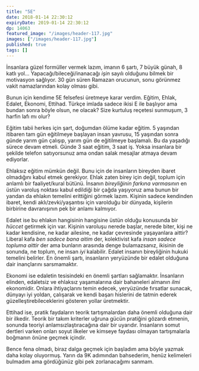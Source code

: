 ```yaml
---
title: "5E"
date: 2018-01-14 22:30:12
expiryDate: 2019-01-14 22:30:12
dp: 14063
featured_image: "/images/header-117.jpg"
images: ["/images/header-117.jpg"]
published: true
tags: []
---
```




İnsanlara güzel formüller vermek lazım, imanın 6 şartı, 7 büyük günah, 8 katlı
yol... Yapacağı/bileceği/inanacağı *işin* sayılı olduğunu bilmek bir motivasyon
sağlıyor. 30 gün süren Ramazan orucunun, sonu görünmez vakit namazlarından kolay
olması gibi.

Bunun için kendime 5E felsefesi üretmeye karar verdim. Eğitim, Ehlak, Edalet,
Ekonomi, Ettihad. Türkçe imlada sadece ikisi E ile başlıyor ama bundan sonra
böyle olsun, ne olacak? Size kurtuluş reçetesi sunmuşum, 3 harfin lafı mı olur?

Eğitim tabii herkes için şart, doğumdan ölüme kadar eğitim. 5 yaşından
itibaren tam gün eğitilmeye başlayan insan yavrusu, 15 yaşından sonra günde
yarım gün çalışıp, yarım gün de eğitilmeye başlamalı. Bu da yaşadığı sürece
devam etmeli. Günde 3 saat eğitim, 3 saat iş. Yoksa insanlara bir şekilde
telefon satıyorsunuz ama ondan salak mesajlar atmaya devam ediyorlar.

Ehlaksız eğitim mümkün değil. Bunu için de insanların bireyden ibaret olmadığını
kabul etmek gerekiyor. Ehlak zaten birey için değil, toplum için anlamlı bir
faaliyet/kural bütünü. İnsanın *bireyliğinin farkına varmasının* en üstün
varoluş noktası kabul edildiği bir çağda yaşıyoruz ama bunun bir yandan da
ehlakın temelini erittiğini görmek lazım. Kişinin sadece kendinden ibaret, kendi
aklı/zevki/yaşantısı için varolduğu bir dünyada, kişilerin birbirine
davranışının pek bir anlamı kalmıyor. 

Edalet ise bu ehlakın hangisinin hangisine üstün olduğu konusunda bir *hüccet*
getirmek için var. Kişinin varoluşu nerede başlar, nerede biter, kişi ne kadar
kendisine, ne kadar ailesine, ne kadar çevresinde yaşayanlara aittir? Liberal
kafa *ben sadece bana aitim* der, kolektivist kafa *insan sadece topluma aittir*
der ama bunların arasında denge bulamazsanız, ikisinin de sonunda, ne toplum, ne
insan *iyi* kalabilir. Edalet insanın bireyliğinin hukuki temelini belirler. En
önemli şartı, insanların yeryüzünde bir edalet olduğuna dair inançlarını
sarsmamaktır.

Ekonomi ise edaletin tesisindeki en önemli şartları sağlamaktır. İnsanların
elinden, edaletsiz ve ehlaksız yaşamalarına dair bahaneleri almanın *ilmi*
ekonomidir. Onlara ihtiyaçlarını temin edecek, yeryüzünde fırsatlar sunacak,
dünyayı iyi yoldan, çalışarak ve kendi başarı hislerini de tatmin ederek
güzelleştirebileceklerini gösteren yollar üretmektir. 

Ettihad ise, pratik faydaların teorik tartışmalardan daha önemli olduğuna dair
bir ilkedir. Teorik bir takım kriterler uğruna gücün pratiğini gözardı etmenin,
sonunda teoriyi anlamsızlaştıracağına dair bir uyarıdır. İnsanların somut
dertleri varken onları soyut ilkeler ve kimseye faydası olmayan tartışmalarla
boğmanın önüne geçmek içindir.

Bence fena olmadı, biraz dalga geçmek için başladım ama böyle yazmak daha kolay
oluyormuş. Yarın da 9K adımından bahsederim, henüz kelimeleri bulmadım ama
gördüğünüz gibi pek zorlanacağımı sanmam.


